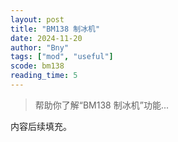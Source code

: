 ```yaml
---
layout: post
title: "BM138 制冰机"
date: 2024-11-20
author: "Bny"
tags: ["mod", "useful"]
scode: bm138
reading_time: 5
---
```


> 帮助你了解“BM138 制冰机”功能...

内容后续填充。
